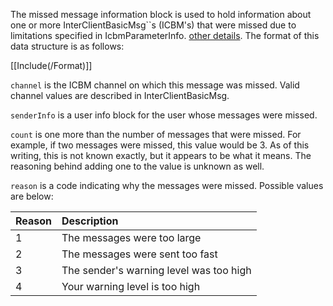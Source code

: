 The missed message information block is used to hold information about one or more InterClientBasicMsg``s (ICBM's) that were missed due to limitations specified in IcbmParameterInfo. [other details](insert.md). The format of this data structure is as follows:

[[Include(/Format)]]

`channel` is the ICBM channel on which this message was missed. Valid channel values are described in InterClientBasicMsg.

`senderInfo` is a user info block for the user whose messages were missed.

`count` is one more than the number of messages that were missed. For example, if two messages were missed, this value would be 3. As of this writing, this is not known exactly, but it appears to be what it means. The reasoning behind adding one to the value is unknown as well.

`reason` is a code indicating why the messages were missed. Possible values are below:

| Reason | Description |
|:-------|:------------|
| 1 | The messages were too large |
| 2 | The messages were sent too fast |
| 3 | The sender's warning level was too high |
| 4 | Your warning level is too high |